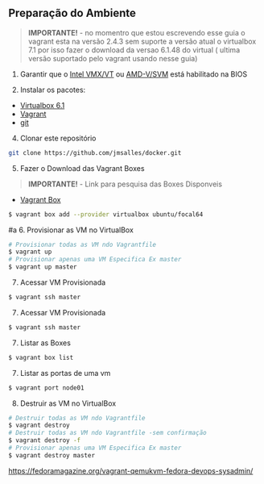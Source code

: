 ## Preparação do Ambiente

> **IMPORTANTE!** - no momentro que estou escrevendo esse guia o vagrant esta na versão 2.4.3 sem suporte a versão atual o virtualbox 7.1 por isso fazer o download da versao 6.1.48 do virtual ( ultima versão suportado pelo vagrant usando nesse guia)

1. Garantir que o [Intel VMX/VT](https://www.asus.com/br/support/FAQ/1043786/) ou [AMD-V/SVM](https://www.asus.com/br/support/FAQ/1038245/) está habilitado na BIOS

3. Instalar os pacotes:
  - [Virtualbox 6.1](https://www.virtualbox.org/wiki/Download_Old_Builds_6_1)
  - [Vagrant](https://www.vagrantup.com/downloads)
  - [git](https://git-scm.com/download/)

4. Clonar este repositório
```bash
git clone https://github.com/jmsalles/docker.git
```

5. Fazer o Download das Vagrant Boxes
> **IMPORTANTE!** - Link para pesquisa das Boxes Disponveis 
  - [Vagrant Box](https://portal.cloud.hashicorp.com/vagrant/discover?query=ubuntu)
```bash
$ vagrant box add --provider virtualbox ubuntu/focal64
``` 
#a
6. Provisionar as VM no VirtualBox
```bash
# Provisionar todas as VM ndo Vagrantfile
$ vagrant up 
# Provisionar apenas uma VM Especifica Ex master
$ vagrant up master 
``` 

7. Acessar VM Provisionada
```bash
$ vagrant ssh master
``` 

7. Acessar VM Provisionada
```bash
$ vagrant ssh master
``` 

7. Listar as Boxes
```bash
$ vagrant box list
``` 

7. Listar as portas de uma vm
```bash
$ vagrant port node01
``` 

8. Destruir as VM no VirtualBox
```bash
# Destruir todas as VM ndo Vagrantfile
$ vagrant destroy 
# Destruir todas as VM ndo Vagrantfile -sem confirmação
$ vagrant destroy -f
# Provisionar apenas uma VM Especifica Ex master
$ vagrant destroy master 
``` 
https://fedoramagazine.org/vagrant-qemukvm-fedora-devops-sysadmin/
